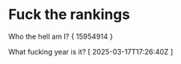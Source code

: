 # Fuck the rankings

Who the hell am I?
{ 15954914 }

What fucking year is it?
[ 2025-03-17T17:26:40Z ]
